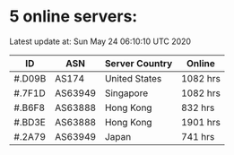 # 5 online servers:

Latest update at: Sun May 24 06:10:10 UTC 2020

| ID | ASN | Server Country | Online |
| -- | --- | -------------- | ------ |
| #.D09B | AS174 | United States | 1082 hrs |
| #.7F1D | AS63949 | Singapore | 1082 hrs |
| #.B6F8 | AS63888 | Hong Kong | 832 hrs |
| #.BD3E | AS63888 | Hong Kong | 1901 hrs |
| #.2A79 | AS63949 | Japan | 741 hrs |

